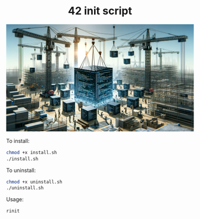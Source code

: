 <div align="center"><h1>42 init script</h1></div>

![libft](init_script.png)

To install:
```bash
chmod +x install.sh
./install.sh
```

To uninstall:
```bash
chmod +x uninstall.sh
./uninstall.sh
```

Usage:
```bash
rinit
```